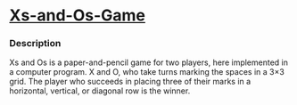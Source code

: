 # [Xs-and-Os-Game](https://en.wikipedia.org/wiki/Tic-tac-toe)

### Description

Xs and Os is a paper-and-pencil game for two players, here implemented in a computer program. X and O, who take turns marking the spaces in a 3×3 grid. The player who succeeds in placing three of their marks in a horizontal, vertical, or diagonal row is the winner.
